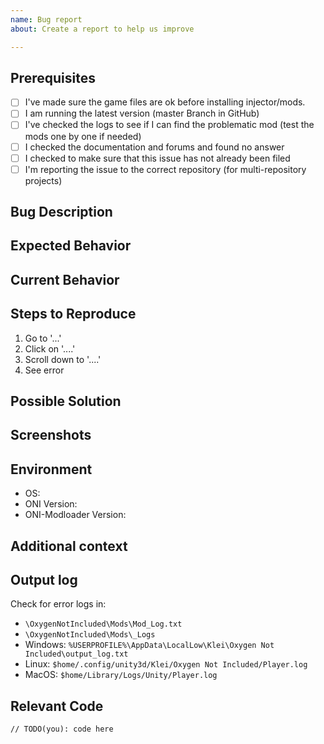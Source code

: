 ```yaml
---
name: Bug report
about: Create a report to help us improve

---
```


## Prerequisites

<!-- Please answer the following questions for yourself before submitting an issue. YOU MAY DELETE THE PREREQUISITES SECTION.-->

- [ ] I've made sure the game files are ok before installing injector/mods. <!--(https://support.steampowered.com/kb_article.php?ref=2037-QEUH-3335)-->
- [ ] I am running the latest version (master Branch in GitHub)
- [ ] I've checked the logs to see if I can find the problematic mod (test the mods one by one if needed)
- [ ] I checked the documentation and forums and found no answer
- [ ] I checked to make sure that this issue has not already been filed
- [ ] I'm reporting the issue to the correct repository (for multi-repository projects)

## Bug Description

<!-- A clear and concise description of what the bug is.-->

## Expected Behavior

<!-- A clear and concise description of what you expected to happen. -->

## Current Behavior

<!-- What happens instead of the expected behavior. -->

## Steps to Reproduce

<!-- Steps to reproduce the behavior. Provide a link to a live example if necessary. -->

1. Go to '...'
2. Click on '....'
3. Scroll down to '....'
4. See error

## Possible Solution

<!-- Suggest a fix for the bug -->

## Screenshots

<!-- If applicable, add screenshots to help explain your problem. -->

## Environment

<!-- Please complete the following information): -->

- OS: <!-- e.g. Windows -->
- ONI Version: <!-- e.g. RU-284634 -->
- ONI-Modloader Version: <!-- e.g. 0.4.8 -->

## Additional context

<!-- Add any other context about the problem here like used Config files -->

## Output log

<!-- If applicable, (game crashes or displays errors) please copy and paste part of the output_log.txt game file that contains information about the crash/error. -->

Check for error logs in:

- `\OxygenNotIncluded\Mods\Mod_Log.txt`
- `\OxygenNotIncluded\Mods\_Logs`
- Windows: `%USERPROFILE%\AppData\LocalLow\Klei\Oxygen Not Included\output_log.txt`
- Linux: `$home/.config/unity3d/Klei/Oxygen Not Included/Player.log`
- MacOS: `$home/Library/Logs/Unity/Player.log`

## Relevant Code

```Csharp
// TODO(you): code here
```
